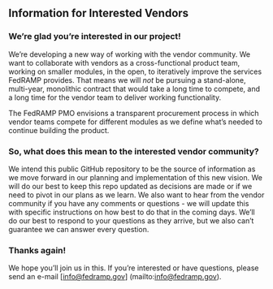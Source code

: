 ## Information for Interested Vendors 

### We’re glad you’re interested in our project!

We’re developing a new way of working with the vendor community. We want to collaborate with vendors as a cross-functional product team, working on smaller modules, in the open, to iteratively improve the services FedRAMP provides. That means we will _not_ be pursuing a stand-alone, multi-year, monolithic contract that would take a long time to compete, and a long time for the vendor team to deliver working functionality.

The FedRAMP PMO envisions a transparent procurement process in which vendor teams compete for different modules as we define what’s needed to continue building the product. 

### So, what does this mean to the interested vendor community?

We intend this public GitHub repository to be the source of information as we move forward in our planning and implementation of this new vision.  We will do our best to keep this repo updated as decisions are made or if we need to pivot in our plans as we learn.  We also want to hear from the vendor community if you have any comments or questions - we will update this with specific instructions on how best to do that in the coming days.  We’ll do our best to respond to your questions as they arrive, but we also can’t guarantee we can answer every question.  

### Thanks again!
We hope you’ll join us in this.  If you’re interested or have questions, please send an e-mail [info@fedramp.gov] (mailto:info@fedramp.gov). 

